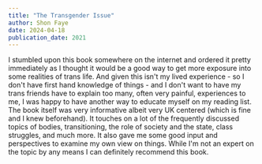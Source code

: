 ```yaml
---
title: "The Transgender Issue"
author: Shon Faye
date: 2024-04-18
publication_date: 2021
---
```


I stumbled upon this book somewhere on the internet and ordered it pretty
immediately as I thought it would be a good way to get more exposure into some
realities of trans life. And given this isn't my lived experience - so I don't
have first hand knowledge of things - and I don't want to have my trans
friends have to explain too many, often very painful, experiences to me, I was
happy to have another way to educate myself on my reading list. The book
itself was very informative albeit very UK centered (which is fine and I knew
beforehand). It touches on a lot of the frequently discussed topics of bodies,
transitioning, the role of society and the state, class struggles, and much
more. It also gave me some good input and perspectives to examine my own view
on things. While I'm not an expert on the topic by any means I can definitely
recommend this book.
